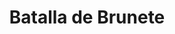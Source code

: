 ﻿---
title: "Batalla de Brunete"
permalink: periodes_666.html
layout: periode
dataInici: 1937-07-06
dataFi: 1937-07-25
sidebar: periodes
pares:
  - id: 24
    title: "Guerra civil española"
    dataInici: "(1936-07-17)"
    dataFi: "(1939-04-01)"

fills:
jocsPrincipals:
jocsEscenaris:
jocsEpoca:
  - title: "Spanish Civil War Battles: Jarama, Brunete, Penarroya and Guadalajara"
    bggId: 11673
    escenari: "Brunete"

jocsEpocaEscenaris:
---
